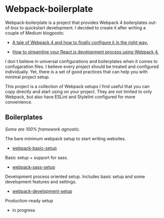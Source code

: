 # Webpack-boilerplate

Webpack-boilerplate is a project that provides Webpack 4 boilerplates out-of-box to quickstart development. I decided to create it after writing a couple of Medium blogposts:
- [A tale of Webpack 4 and how to finally configure it in the right way.](https://hackernoon.com/a-tale-of-webpack-4-and-how-to-finally-configure-it-in-the-right-way-4e94c8e7e5c1)

- [How to streamline your React.js development process using Webpack 4.](https://medium.freecodecamp.org/how-to-develop-react-js-apps-fast-using-webpack-4-3d772db957e4)

I don`t believe in universal configurations and boilerplates when it comes to confugaration files. I believe every project should be treated and configured individually. Yet, there is a set of good practices that can help you with minimal project setup.

This project is a collection of Webpack setups I find useful that you can copy directly and start using on your project. They are not limited to only Webpack, but also have ESLint and Stylelint configured for more convenience.

## Boilerplates
_Some are 100% framework agnostic._

The bare minimum webpack setup to start writing websites.
- [webpack-basic-setup](https://github.com/marharyta/webpack-boilerplate/tree/master/webpack-basic-setup)

Basic setup + support for sass.
- [webpack-sass-setup](https://github.com/marharyta/webpack-boilerplate/tree/master/webpack-sass-setup)

Development process oriented setup. Includes basic setup and some development features and settings.
- [webpack-development-setup](https://github.com/marharyta/webpack-boilerplate/tree/master/webpack-development-setup)

Production-ready setup

- in progress
